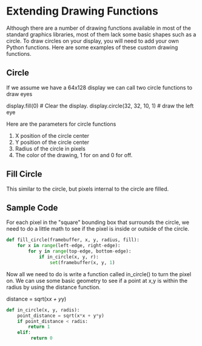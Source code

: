 # Extending Drawing Functions

Although there are a number of drawing functions available in most of the standard graphics libraries, most of them lack some basic shapes such as a circle.  To draw circles on your display, you will need to add your own Python functions.  Here are some examples of these custom drawing functions.

## Circle

If we assume we have a 64x128 display we can call two circle functions to draw eyes

display.fill(0)  # Clear the display.
display.circle(32, 32, 10, 1) # draw the left eye

Here are the parameters for circle functions

1. X position of the circle center
2. Y position of the circle center
3. Radius of the circle in pixels
4. The color of the drawing, 1 for on and 0 for off.

## Fill Circle

This similar to the circle, but pixels internal to the circle are filled.

## Sample Code

For each pixel in the "square" bounding box that surrounds the circle, we need to do a little math to see if the pixel is inside or outside of the circle.

```py
def fill_circle(framebuffer, x, y, radius, fill):
    for x in range(left-edge, right-edge):
        for y in range(top-edge, bottom-edge):
            if in_circle(x, y, r):
                set(framebuffer(x, y, 1)
```

Now all we need to do is write a function called in_circle() to turn the pixel on.  We can use some basic geometry to see if a point at x,y is within the radius by using the distance function.

distance = sqrt(x*x + y*y)

```py
def in_circle(x, y, radis):
    point_distance = sqrt(x*x + y*y)
    if point_distance < radis:
        return 1
    elif:
         return 0
```